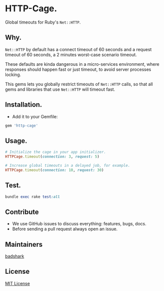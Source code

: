 # HTTP-Cage.

Global timeouts for Ruby's `Net::HTTP`.

## Why.

`Net::HTTP` by default has a connect timeout of 60 seconds and a request timeout of 60 seconds, a 2 minutes worst-case scenario timeout.

These defaults are kinda dangerous in a micro-services environment, where responses should happen fast or just timeout, to avoid server processes locking.

This gems lets you globally restrict timeouts of `Net::HTTP` calls, so that all gems and libraries that use `Net::HTTP` will timeout fast.

## Installation.

- Add it to your Gemfile:
```ruby
gem 'http-cage'
```

## Usage.

```ruby
# Initialize the cage in your app initializer.
HTTPCage.timeout(connection: 3, request: 5)

# Increase global timeouts in a delayed job, for example.
HTTPCage.timeout(connection: 10, request: 30)
```

## Test.

```ruby
bundle exec rake test:all
```

## Contribute

- We use GitHub issues to discuss everything: features, bugs, docs.
- Before sending a pull request always open an issue.

## Maintainers

[badshark](https://github.com/badshark)

## License

[MIT License](https://opensource.org/licenses/MIT)
